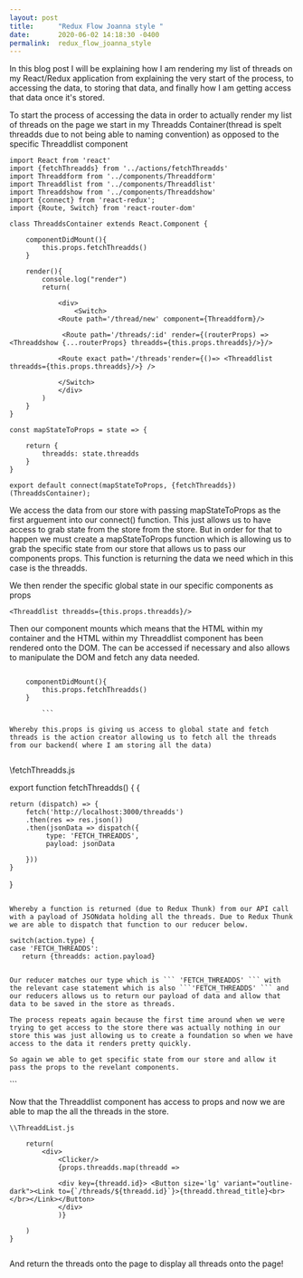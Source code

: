 ```yaml
---
layout: post
title:      "Redux Flow Joanna style "
date:       2020-06-02 14:18:30 -0400
permalink:  redux_flow_joanna_style
---
```



In this blog post I will be explaining how I am rendering my list of threads on my React/Redux application from explaining the very start of the process, to accessing the data, to storing that data, and finally how I am getting access that data once it's stored.


To start the process of accessing the data in order to actually render my list of threads on the page we start in my Threadds Container(thread is spelt threadds due to not being able to naming convention) as opposed to the specific Threaddlist component

```
import React from 'react'
import {fetchThreadds} from '../actions/fetchThreadds'
import Threaddform from '../components/Threaddform'
import Threaddlist from '../components/Threaddlist'
import Threaddshow from '../components/Threaddshow'
import {connect} from 'react-redux';
import {Route, Switch} from 'react-router-dom'

class ThreaddsContainer extends React.Component {
    
    componentDidMount(){
        this.props.fetchThreadds()
    }

    render(){
        console.log("render")
        return(

            <div>
                <Switch>
            <Route path='/thread/new' component={Threaddform}/>
 
             <Route path='/threads/:id' render={(routerProps) => <Threaddshow {...routerProps} threadds={this.props.threadds}/>}/>

            <Route exact path='/threads'render={()=> <Threaddlist threadds={this.props.threadds}/>} />
        
            </Switch>
            </div>
        )
    }
}

const mapStateToProps = state => {
 
    return {
        threadds: state.threadds
    }
}

export default connect(mapStateToProps, {fetchThreadds})(ThreaddsContainer);

```

We access the data from our store with passing mapStateToProps as the first arguement into our connect() function. This just allows us to have access to grab state from the store from the store. But in order for that to happen we must create a mapStateToProps function which is allowing us to grab the specific state from our store that allows us to pass our components props. This function is returning the data we need which in this case is the threadds.

We then render the specific global state in our specific components as props 
```
<Threaddlist threadds={this.props.threadds}/> 
```

Then our component mounts which means that the HTML within my container and the HTML within my Threaddlist component  has been rendered onto the DOM. The can be accessed if necessary and also allows to manipulate the DOM and fetch any data needed. 


```
 
    componentDidMount(){
        this.props.fetchThreadds()
    }
		
		```

Whereby this.props is giving us access to global state and fetch threads is the action creator allowing us to fetch all the threads from our backend( where I am storing all the data)


```
\\fetchThreadds.js 

export function fetchThreadds() {
{

 
    return (dispatch) => {
        fetch('http://localhost:3000/threadds')
        .then(res => res.json())
        .then(jsonData => dispatch({
             type: 'FETCH_THREADDS',
             payload: jsonData

        }))
    }
    
}
```

Whereby a function is returned (due to Redux Thunk) from our API call with a payload of JSONdata holding all the threads. Due to Redux Thunk we are able to dispatch that function to our reducer below. 

```
    switch(action.type) {
    case 'FETCH_THREADDS':
       return {threadds: action.payload}   
```

Our reducer matches our type which is ``` 'FETCH_THREADDS' ``` with the relevant case statement which is also ```'FETCH_THREADDS' ``` and our reducers allows us to return our payload of data and allow that data to be saved in the store as threads. 

The process repeats again because the first time around when we were trying to get access to the store there was actually nothing in our store this was just allowing us to create a foundation so when we have access to the data it renders pretty quickly. 

So again we able to get specific state from our store and allow it pass the props to the revelant components.

```
<Threaddlist threadds={this.props.threadds}/> 
```

Now that the Threaddlist component has access to props and now we are able to map the all the threads in the store.


```
\\ThreaddList.js 

    return(
        <div> 
            <Clicker/>
            {props.threadds.map(threadd => 
            
            <div key={threadd.id}> <Button size='lg' variant="outline-dark"><Link to={`/threads/${threadd.id}`}>{threadd.thread_title}<br></br></Link></Button>
            </div>
            )}
						
    )
}


```

And return the threads onto the page to display all threads onto the page!





